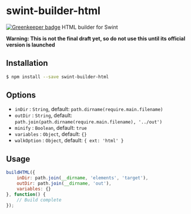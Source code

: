 # swint-builder-html

[![Greenkeeper badge](https://badges.greenkeeper.io/Knowre-Dev/swint-builder-html.svg)](https://greenkeeper.io/)
HTML builder for Swint

**Warning: This is not the final draft yet, so do not use this until its official version is launched**

## Installation
```sh
$ npm install --save swint-builder-html
```

## Options
* `inDir` : `String`, default: `path.dirname(require.main.filename)`
* `outDir` : `String`, default: `path.join(path.dirname(require.main.filename), '../out')`
* `minify` : `Boolean`, default: `true`
* `variables` : `Object`, default: `{}`
* `walkOption` : `Object`, default: `{ ext: 'html' }`

## Usage
```javascript
buildHTML({
	inDir: path.join(__dirname, 'elements', 'target'),
	outDir: path.join(__dirname, 'out'),
	variables: {}
}, function() {
	// Build complete
});
```

